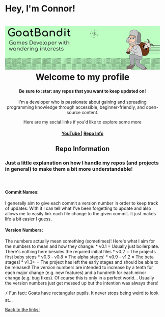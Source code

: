 # Hey, I'm Connor!

<h1 align="center">
    <a name="logo">
        <img src = "https://github.com/GoatBandit/GoatBandit/blob/main/Banner.jpg">
    </a>
    <br>
    Welcome to my profile
</h1>
<h4 align="center">Be sure to :star: any repos that you want to keep updated on!</h4>

<p align="center">I'm a developer who is passionate about gaining and spreading programming knowledge through accessible, beginner-friendly, and open-source content.</p>
<p align="center">Here are my social links if you'd like to explore some more</p>
<div align="center"><a name="linkTree"></a>
    <h4>
        <!-- <a href ="goatbandit.github.io">
            Website
        </a>
        <span> | </span> -->
        <a href="https://www.youtube.com/channel/UCEcNhAMBgekiRioySFLnINA">
            YouTube
        </a>
        <span> | </span>
        <!-- <a href="">
            Follow Me
        </a>
        <span> | </span> -->
        <!-- <a href="">
            Releases
        </a>
        <span> | </span> -->
        <a href="https://github.com/GoatBandit#repoInfo">
            Repo Info
        </a>
    </h4>
</div>

<h2 align="center"><a name="repoInfo">Repo Information</a></h2>
<h3>Just a little explanation on how I handle my repos (and projects in general) to make them a bit more understandable!</p>
<br>
<h4>Commit Names:</h4>
I generally aim to give each commit a version number in order to keep track of updates. With it I can tell what I've been forgetting to update and also allows me to easily link each file change to the given commit. It just makes life a bit easier I guess.
<h4>Version Numbers:</h4>
The numbers actually mean something (sometimes)! Here's what I aim for the numbers to mean and how they change:
* v0.1 = Usually just boilerplate. There's nothing here besides the required initial files
* v0.2 = The projects first baby steps
* v0.3 - v0.8 = The alpha stages! 
* v0.9 - v1.2 = The beta stages! 
* v1.3+ = The project has left the early stages and should be able to be released!
The version numbers are intended to increase by a tenth for each major change (e.g. new features) and a hundreth for each minor change (e.g. bug fixes).
Of course this is only in a perfect world... Usually the version numbers just get messed up but the intention was always there!

⚡ Fun fact: Goats have rectangular pupils. It never stops being weird to look at...

<a href="https://github.com/GoatBandit#linkTree">Back to the links!</a>

<!--

Here are some ideas to get you started:

- 🔭 I’m currently working on ...
- 🌱 I’m currently learning ...
- 👯 I’m looking to collaborate on ...
- 🤔 I’m looking for help with ...
- 💬 Ask me about ...
- 📫 How to reach me: ...
- 😄 Pronouns: ...
- ⚡ Fun fact: ...
-->
